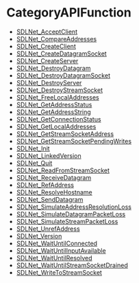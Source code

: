 # CategoryAPIFunction

<!-- END CATEGORY DOCUMENTATION -->

<!-- DO NOT HAND-EDIT CATEGORY LISTS, THEY ARE AUTOGENERATED AND WILL BE OVERWRITTEN, BASED ON TAGS IN INDIVIDUAL PAGE FOOTERS. EDIT THOSE INSTEAD. -->
<!-- BEGIN CATEGORY LIST -->
- [SDLNet_AcceptClient](SDLNet_AcceptClient)
- [SDLNet_CompareAddresses](SDLNet_CompareAddresses)
- [SDLNet_CreateClient](SDLNet_CreateClient)
- [SDLNet_CreateDatagramSocket](SDLNet_CreateDatagramSocket)
- [SDLNet_CreateServer](SDLNet_CreateServer)
- [SDLNet_DestroyDatagram](SDLNet_DestroyDatagram)
- [SDLNet_DestroyDatagramSocket](SDLNet_DestroyDatagramSocket)
- [SDLNet_DestroyServer](SDLNet_DestroyServer)
- [SDLNet_DestroyStreamSocket](SDLNet_DestroyStreamSocket)
- [SDLNet_FreeLocalAddresses](SDLNet_FreeLocalAddresses)
- [SDLNet_GetAddressStatus](SDLNet_GetAddressStatus)
- [SDLNet_GetAddressString](SDLNet_GetAddressString)
- [SDLNet_GetConnectionStatus](SDLNet_GetConnectionStatus)
- [SDLNet_GetLocalAddresses](SDLNet_GetLocalAddresses)
- [SDLNet_GetStreamSocketAddress](SDLNet_GetStreamSocketAddress)
- [SDLNet_GetStreamSocketPendingWrites](SDLNet_GetStreamSocketPendingWrites)
- [SDLNet_Init](SDLNet_Init)
- [SDLNet_LinkedVersion](SDLNet_LinkedVersion)
- [SDLNet_Quit](SDLNet_Quit)
- [SDLNet_ReadFromStreamSocket](SDLNet_ReadFromStreamSocket)
- [SDLNet_ReceiveDatagram](SDLNet_ReceiveDatagram)
- [SDLNet_RefAddress](SDLNet_RefAddress)
- [SDLNet_ResolveHostname](SDLNet_ResolveHostname)
- [SDLNet_SendDatagram](SDLNet_SendDatagram)
- [SDLNet_SimulateAddressResolutionLoss](SDLNet_SimulateAddressResolutionLoss)
- [SDLNet_SimulateDatagramPacketLoss](SDLNet_SimulateDatagramPacketLoss)
- [SDLNet_SimulateStreamPacketLoss](SDLNet_SimulateStreamPacketLoss)
- [SDLNet_UnrefAddress](SDLNet_UnrefAddress)
- [SDLNet_Version](SDLNet_Version)
- [SDLNet_WaitUntilConnected](SDLNet_WaitUntilConnected)
- [SDLNet_WaitUntilInputAvailable](SDLNet_WaitUntilInputAvailable)
- [SDLNet_WaitUntilResolved](SDLNet_WaitUntilResolved)
- [SDLNet_WaitUntilStreamSocketDrained](SDLNet_WaitUntilStreamSocketDrained)
- [SDLNet_WriteToStreamSocket](SDLNet_WriteToStreamSocket)
<!-- END CATEGORY LIST -->


